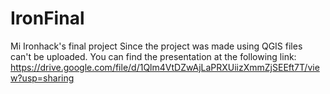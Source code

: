 # IronFinal
Mi Ironhack's final project
Since the project was made using QGIS files can't be uploaded. You can find the presentation at the following link:
https://drive.google.com/file/d/1Qlm4VtDZwAjLaPRXUiizXmmZjSEEft7T/view?usp=sharing
